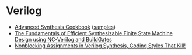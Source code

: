 

# Verilog
* [Advanced Synthesis Cookbook](https://www.intel.com/content/dam/www/programmable/us/en/pdfs/literature/manual/stx_cookbook.pdf) ([samples](http://www.altera.com/literature/manual/cookbook.zip))
* [The Fundamentals of Efficient Synthesizable Finite State Machine Design using NC-Verilog and BuildGates](http://www.sunburst-design.com/papers/CummingsICU2002_FSMFundamentals.pdf)
* [Nonblocking Assignments in Verilog Synthesis, Coding Styles That Kill!](http://www.sunburst-design.com/papers/CummingsSNUG2000SJ_NBA.pdf)